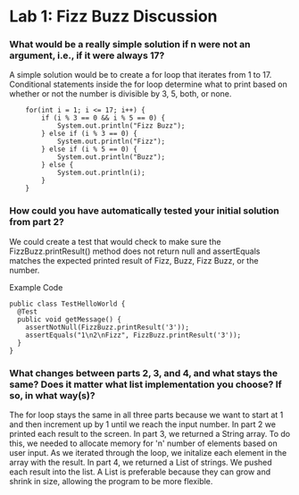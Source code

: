 # Lab 1: Fizz Buzz Discussion

### What would be a really simple solution if n were not an argument, i.e., if it were always 17?

A simple solution would be to create a for loop that iterates from 1 to 17. Conditional statements inside the for loop determine what to print based on whether or not the number is divisible by 3, 5, both, or none.

```
	for(int i = 1; i <= 17; i++) {
		if (i % 3 == 0 && i % 5 == 0) {
			System.out.println("Fizz Buzz");
		} else if (i % 3 == 0) {
			System.out.println("Fizz");
		} else if (i % 5 == 0) {
			System.out.println("Buzz");
		} else {
			System.out.println(i);
		}
	}
```


### How could you have automatically tested your initial solution from part 2?

We could create a test that would check to make sure the FizzBuzz.printResult() method does not return null and assertEquals matches the expected printed result of Fizz, Buzz, Fizz Buzz, or the number.

Example Code

```
public class TestHelloWorld {
  @Test
  public void getMessage() {
    assertNotNull(FizzBuzz.printResult('3'));
    assertEquals("1\n2\nFizz", FizzBuzz.printResult('3'));
  }
}
```

### What changes between parts 2, 3, and 4, and what stays the same? Does it matter what list implementation you choose? If so, in what way(s)?

The for loop stays the same in all three parts because we want to start at 1 and then increment up by 1 until we reach the input number. In part 2 we printed each result to the screen. In part 3, we returned a String array. To do this, we needed to allocate memory for 'n' number of elements based on user input. As we iterated through the loop, we initalize each element in the array with the result. In part 4, we returned a List of strings. We pushed each result into the list. A List is preferable because they can grow and shrink in size, allowing the program to be more flexible.